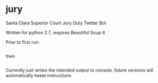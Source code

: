 # jury
Santa Clara Superior Court Jury Duty Twitter Bot

Written for python 2.7, requires Beautiful Soup 4

Prior to first run:

``` pip install -r requirements.txt
```
then

``` python jury,py
```
Currently just writes the intended output to console, future versions will automatically tweet instructions
